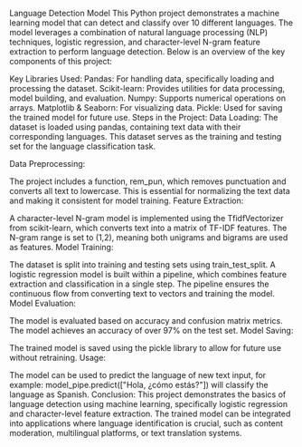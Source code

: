 Language Detection Model
This Python project demonstrates a machine learning model that can detect and classify over 10 different languages. The model leverages a combination of natural language processing (NLP) techniques, logistic regression, and character-level N-gram feature extraction to perform language detection. Below is an overview of the key components of this project:

Key Libraries Used:
Pandas: For handling data, specifically loading and processing the dataset.
Scikit-learn: Provides utilities for data processing, model building, and evaluation.
Numpy: Supports numerical operations on arrays.
Matplotlib & Seaborn: For visualizing data.
Pickle: Used for saving the trained model for future use.
Steps in the Project:
Data Loading: The dataset is loaded using pandas, containing text data with their corresponding languages. This dataset serves as the training and testing set for the language classification task.

Data Preprocessing:

The project includes a function, rem_pun, which removes punctuation and converts all text to lowercase. This is essential for normalizing the text data and making it consistent for model training.
Feature Extraction:

A character-level N-gram model is implemented using the TfidfVectorizer from scikit-learn, which converts text into a matrix of TF-IDF features. The N-gram range is set to (1,2), meaning both unigrams and bigrams are used as features.
Model Training:

The dataset is split into training and testing sets using train_test_split.
A logistic regression model is built within a pipeline, which combines feature extraction and classification in a single step. The pipeline ensures the continuous flow from converting text to vectors and training the model.
Model Evaluation:

The model is evaluated based on accuracy and confusion matrix metrics.
The model achieves an accuracy of over 97% on the test set.
Model Saving:

The trained model is saved using the pickle library to allow for future use without retraining.
Usage:

The model can be used to predict the language of new text input, for example: model_pipe.predict(["Hola, ¿cómo estás?"]) will classify the language as Spanish.
Conclusion:
This project demonstrates the basics of language detection using machine learning, specifically logistic regression and character-level feature extraction. The trained model can be integrated into applications where language identification is crucial, such as content moderation, multilingual platforms, or text translation systems.


